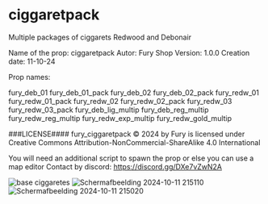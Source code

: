# ciggaretpack
Multiple  packages of ciggarets Redwood and Debonair

Name of the prop: ciggaretpack
Autor: Fury Shop
Version: 1.0.0
Creation date: 11-10-24

Prop names:

fury_deb_01
fury_deb_01_pack
fury_deb_02
fury_deb_02_pack
fury_redw_01
fury_redw_01_pack
fury_redw_02
fury_redw_02_pack
fury_redw_03
fury_redw_03_pack
fury_deb_lig_multip
fury_deb_reg_multip
fury_redw_reg_multip
fury_redw_exp_multip
fury_redw_gold_multip

###LICENSE####
fury_ciggaretpack © 2024 by Fury is licensed under Creative Commons Attribution-NonCommercial-ShareAlike 4.0 International 

You will need an additional script to spawn the prop or else you can use a map editor 
Contact by discord: https://discord.gg/DXe7vZwN2A

![base ciggaretes](https://github.com/user-attachments/assets/d675b603-73d9-41d7-9704-9d011dfe3548)
![Schermafbeelding 2024-10-11 215110](https://github.com/user-attachments/assets/c1e419c0-3b70-4cf4-879a-aaa58efde6fc)
![Schermafbeelding 2024-10-11 215020](https://github.com/user-attachments/assets/3cdbd410-16a9-4169-8b1c-2c11ce585b98)
